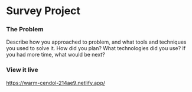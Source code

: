 

# Survey Project



### The Problem

Describe how you approached to problem, and what tools and techniques you used to solve it. How did you plan? What technologies did you use? If you had more time, what would be next?


### View it live

https://warm-cendol-214ae9.netlify.app/
